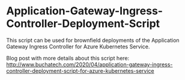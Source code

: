 # Application-Gateway-Ingress-Controller-Deployment-Script
This script can be used for brownfield deployments of the Application Gateway Ingress Controller for Azure Kubernetes Service.

Blog post with more details about this script here: http://www.buchatech.com/2020/04/application-gateway-ingress-controller-deployment-script-for-azure-kubernetes-service
